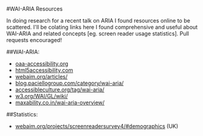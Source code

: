 #WAI-ARIA Resources

In doing research for a recent talk on ARIA I found resources online to be scattered. I'll be colating links here I found comprehensive and useful about WAI-ARIA and related concepts [eg. screen reader usage statistics]. Pull requests encouraged!

##WAI-ARIA:
- [oaa-accessibility.org](http://oaa-accessibility.org)
- [html5accessibility.com](http://html5accessibility.com)
- [webaim.org/articles/](http://webaim.org/articles/)
- [blog.paciellogroup.com/category/wai-aria/](http://blog.paciellogroup.com/category/wai-aria/)
- [accessibleculture.org/tag/wai-aria/](http://accessibleculture.org/tag/wai-aria/)
- [w3.org/WAI/GL/wiki/](http://w3.org/WAI/GL/wiki/)
- [maxability.co.in/wai-aria-overview/](http://maxability.co.in/wai-aria-overview/)

##Statistics:
- [webaim.org/projects/screenreadersurvey4/#demographics](http://webaim.org/projects/screenreadersurvey4/#demographics) (UK)
